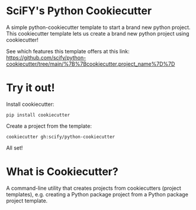 # SciFY's Python Cookiecutter

A simple python-cookiecutter template to start a brand new python project. This cookiecutter template lets us create a brand new python project using cookiecutter!

See which features this template offers at this link: https://github.com/scify/python-cookiecutter/tree/main/%7B%7Bcookiecutter.project_name%7D%7D

# Try it out! 
Install cookiecutter:

```
pip install cookiecutter
```

Create a project from the template:
```
cookiecutter gh:scify/python-cookiecutter
```

All set!



# What is Cookiecutter?

A command-line utility that creates projects from cookiecutters (project templates), e.g. creating a Python package project from a Python package project template.

